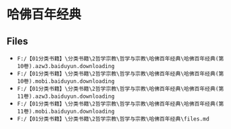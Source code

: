 # 哈佛百年经典

## Files

- `F:/【01分类书籍】\分类书籍\2哲学宗教\哲学与宗教\哈佛百年经典\哈佛百年经典(第10卷).azw3.baiduyun.downloading`
- `F:/【01分类书籍】\分类书籍\2哲学宗教\哲学与宗教\哈佛百年经典\哈佛百年经典(第10卷).mobi.baiduyun.downloading`
- `F:/【01分类书籍】\分类书籍\2哲学宗教\哲学与宗教\哈佛百年经典\哈佛百年经典(第11卷).azw3.baiduyun.downloading`
- `F:/【01分类书籍】\分类书籍\2哲学宗教\哲学与宗教\哈佛百年经典\哈佛百年经典(第11卷).mobi.baiduyun.downloading`
- `F:/【01分类书籍】\分类书籍\2哲学宗教\哲学与宗教\哈佛百年经典\files.md`
